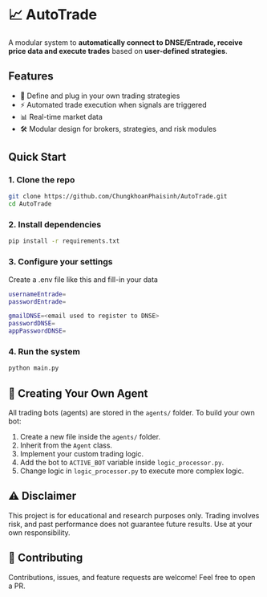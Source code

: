 # 📈 AutoTrade

A modular system to **automatically connect to DNSE/Entrade, receive price data and execute trades** based on **user-defined strategies**.

## Features
- 🧠 Define and plug in your own trading strategies
- ⚡ Automated trade execution when signals are triggered
- 📊 Real-time market data
- 🛠 Modular design for brokers, strategies, and risk modules

## Quick Start

### 1. Clone the repo
```bash
git clone https://github.com/ChungkhoanPhaisinh/AutoTrade.git
cd AutoTrade
```

### 2. Install dependencies
```bash
pip install -r requirements.txt
```

### 3. Configure your settings
Create a .env file like this and fill-in your data
```bash
usernameEntrade=
passwordEntrade=

gmailDNSE=<email used to register to DNSE>
passwordDNSE=
appPasswordDNSE=
```

### 4. Run the system
```bash
python main.py
```

## 🤖 Creating Your Own Agent
All trading bots (agents) are stored in the `agents/` folder.
To build your own bot:

1. Create a new file inside the `agents/` folder.
2. Inherit from the `Agent` class.
3. Implement your custom trading logic.
4. Add the bot to `ACTIVE_BOT` variable inside `logic_processor.py`.
5. Change logic in `logic_processor.py` to execute more complex logic.

## ⚠️ Disclaimer
This project is for educational and research purposes only.
Trading involves risk, and past performance does not guarantee future results.
Use at your own responsibility.

## 🤝 Contributing
Contributions, issues, and feature requests are welcome!
Feel free to open a PR.
